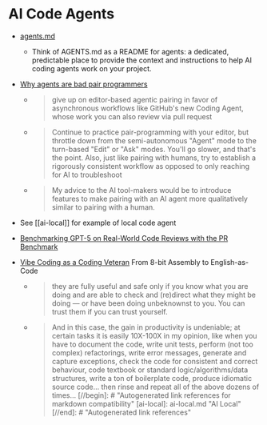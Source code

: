 AI Code Agents
==============

* [agents.md](https://agents.md/)
    * Think of AGENTS.md as a README for agents: a dedicated, predictable place to provide the context and instructions to help AI coding agents work on your project.

* [Why agents are bad pair programmers](https://justin.searls.co/posts/why-agents-are-bad-pair-programmers/)
    * > give up on editor-based agentic pairing in favor of asynchronous workflows like GitHub's new Coding Agent, whose work you can also review via pull request
    * > Continue to practice pair-programming with your editor, but throttle down from the semi-autonomous "Agent" mode to the turn-based "Edit" or "Ask" modes. You'll go slower, and that's the point. Also, just like pairing with humans, try to establish a rigorously consistent workflow as opposed to only reaching for AI to troubleshoot
    * > My advice to the AI tool-makers would be to introduce features to make pairing with an AI agent more qualitatively similar to pairing with a human.

* See [[ai-local]] for example of local code agent


* [Benchmarking GPT-5 on Real-World Code Reviews with the PR Benchmark](https://www.qodo.ai/blog/benchmarking-gpt-5-on-real-world-code-reviews-with-the-pr-benchmark/)

* [Vibe Coding as a Coding Veteran](https://levelup.gitconnected.com/vibe-coding-as-a-coding-veteran-cd370fe2be50) From 8-bit Assembly to English-as-Code
    * > they are fully useful and safe only if you know what you are doing and are able to check and (re)direct what they might be doing — or have been doing unbeknownst to you. You can trust them if you can trust yourself.
    * > And in this case, the gain in productivity is undeniable; at certain tasks it is easily 10X-100X in my opinion, like when you have to document the code, write unit tests, perform (not too complex) refactorings, write error messages, generate and capture exceptions, check the code for consistent and correct behaviour, code textbook or standard logic/algorithms/data structures, write a ton of boilerplate code, produce idiomatic source code… then rinse and repeat all of the above dozens of times…
[//begin]: # "Autogenerated link references for markdown compatibility"
[ai-local]: ai-local.md "AI Local"
[//end]: # "Autogenerated link references"